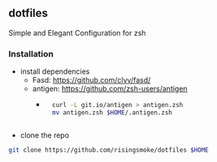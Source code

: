 ## dotfiles
Simple and Elegant Configuration for zsh

### Installation
* install dependencies
    * Fasd: https://github.com/clvv/fasd/
    * antigen: https://github.com/zsh-users/antigen
        * ```bash
            curl -L git.io/antigen > antigen.zsh
            mv antigen.zsh $HOME/.antigen.zsh
         ```
* clone the repo
```bash
git clone https://github.com/risingsmoke/dotfiles $HOME
```

